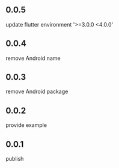 ## 0.0.5

update flutter environment '>=3.0.0 <4.0.0'

## 0.0.4

remove Android name

## 0.0.3

remove Android package

## 0.0.2

provide example

## 0.0.1

publish